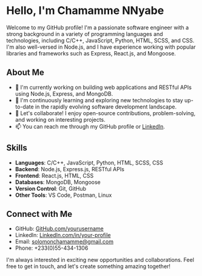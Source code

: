 # Hello, I'm Chamamme NNyabe

Welcome to my GitHub profile! I'm a passionate software engineer with a strong background in a variety of programming languages and technologies, including C/C++, JavaScript, Python, HTML, SCSS, and CSS. I'm also well-versed in Node.js, and I have experience working with popular libraries and frameworks such as Express, React.js, and Mongoose.

## About Me

- 🔭 I'm currently working on building web applications and RESTful APIs using Node.js, Express, and MongoDB.
- 🌱 I'm continuously learning and exploring new technologies to stay up-to-date in the rapidly evolving software development landscape.
- 💬 Let's collaborate! I enjoy open-source contributions, problem-solving, and working on interesting projects.
- 📫 You can reach me through my GitHub profile or [LinkedIn](https://www.linkedin.com/in/solomonchamamme).

## Skills

- **Languages**: C/C++, JavaScript, Python, HTML, SCSS, CSS
- **Backend**: Node.js, Express.js, RESTful APIs
- **Frontend**: React.js, HTML, CSS
- **Databases**: MongoDB, Mongoose
- **Version Control**: Git, GitHub
- **Other Tools**: VS Code, Postman, Linux

## Connect with Me

- GitHub: [GitHub.com/yourusername](https://github.com/yourusername)
- LinkedIn: [LinkedIn.com/in/your-profile](https://www.linkedin.com/in/your-profile)
- Email: solomonchamamme@gmail.com
- Phone: +233(0)55-434-1306

I'm always interested in exciting new opportunities and collaborations. Feel free to get in touch, and let's create something amazing together!


